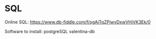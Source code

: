 # SQL

Online SQL:
https://www.db-fiddle.com/f/ogAiTgZPjwvDxwVHiVK3Ek/0

Software to install:
  postgreSQL
  valentina-db
